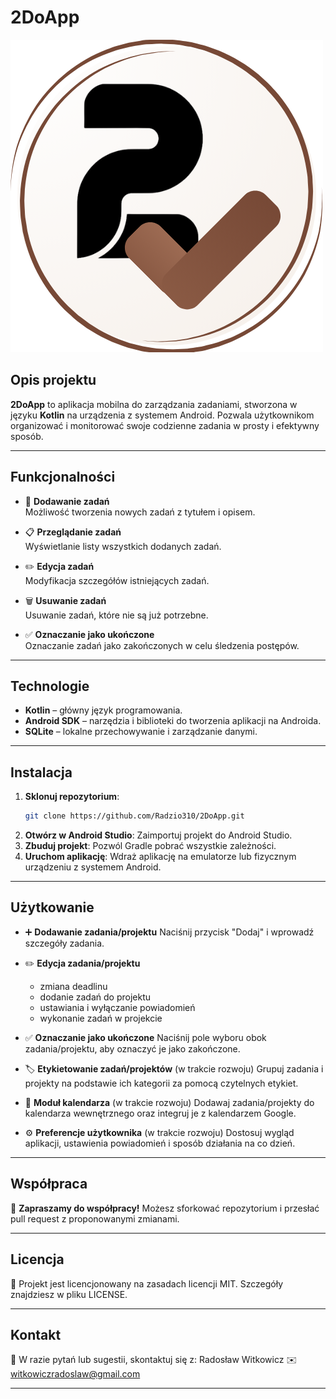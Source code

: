 # 2DoApp

![Logo](app/src/main/res/drawable/logo.png)

## Opis projektu

**2DoApp** to aplikacja mobilna do zarządzania zadaniami, stworzona w języku **Kotlin** na urządzenia z systemem Android. Pozwala użytkownikom organizować i monitorować swoje codzienne zadania w prosty i efektywny sposób.

---

## Funkcjonalności

- 📌 **Dodawanie zadań**  
  Możliwość tworzenia nowych zadań z tytułem i opisem.

- 📋 **Przeglądanie zadań**  
  Wyświetlanie listy wszystkich dodanych zadań.

- ✏️ **Edycja zadań**  
  Modyfikacja szczegółów istniejących zadań.

- 🗑️ **Usuwanie zadań**  
  Usuwanie zadań, które nie są już potrzebne.

- ✅ **Oznaczanie jako ukończone**  
  Oznaczanie zadań jako zakończonych w celu śledzenia postępów.

---

## Technologie

- **Kotlin** – główny język programowania.
- **Android SDK** – narzędzia i biblioteki do tworzenia aplikacji na Androida.
- **SQLite** – lokalne przechowywanie i zarządzanie danymi.

---

## Instalacja

1. **Sklonuj repozytorium**:
   ```bash
   git clone https://github.com/Radzio310/2DoApp.git
2. **Otwórz w Android Studio**:
   Zaimportuj projekt do Android Studio.
3. **Zbuduj projekt**:
   Pozwól Gradle pobrać wszystkie zależności.
4. **Uruchom aplikację**:
   Wdraż aplikację na emulatorze lub fizycznym urządzeniu z systemem Android.

---

## Użytkowanie

- ➕ **Dodawanie zadania/projektu**
Naciśnij przycisk "Dodaj" i wprowadź szczegóły zadania.

- ✏️ **Edycja zadania/projektu**
  - zmiana deadlinu
  - dodanie zadań do projektu
  - ustawiania i wyłączanie powiadomień
  - wykonanie zadań w projekcie

- ✅ **Oznaczanie jako ukończone**
Naciśnij pole wyboru obok zadania/projektu, aby oznaczyć je jako zakończone.

- 🏷️ **Etykietowanie zadań/projektów** (w trakcie rozwoju)
Grupuj zadania i projekty na podstawie ich kategorii za pomocą czytelnych etykiet.

- 📅 **Moduł kalendarza** (w trakcie rozwoju)
Dodawaj zadania/projekty do kalendarza wewnętrznego oraz integruj je z kalendarzem Google.

- ⚙️ **Preferencje użytkownika** (w trakcie rozwoju)
Dostosuj wygląd aplikacji, ustawienia powiadomień i sposób działania na co dzień.

---

## Współpraca

🔗 **Zapraszamy do współpracy!** Możesz sforkować repozytorium i przesłać pull request z proponowanymi zmianami.

---

## Licencja

📜 Projekt jest licencjonowany na zasadach licencji MIT. Szczegóły znajdziesz w pliku LICENSE.

---

## Kontakt
📧 W razie pytań lub sugestii, skontaktuj się z:
Radosław Witkowicz
✉️ witkowiczradoslaw@gmail.com



---




